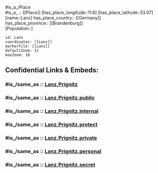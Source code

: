 ﻿---
confidential: public
isDeleted: false
location:
- 53.07
- 11.6
mapmarker: city
mapzoom:
- 7
- 12
SpocWebEntityId: 31846
tags:
- geo/City
type: City
---

#is_a_/Place  
#is_a_ :: [[Place]] 
[has_place_longitude::11.6] 
[has_place_latitude::53.07] 
[name::Lanz] 
has_place_country:: [[Germany]]  
has_place_province:: [[Brandenburg]]  
[Population::] 



```leaflet
id: Lanz
coordinates: [[Lanz]] 
markerFile: [[Lanz]] 
defaultZoom: 11 
maxZoom: 18
```


## Confidential Links & Embeds: 

### #is_/same_as :: [Lanz,Prignitz](/_Standards/Earth/Continent/Europe/Europe~Central/Germany/Germany~East/Brandenburg/counties~Brandenburg/Prignitz/cities~Prignitz/Lenzen-Elbtalaue/boroughs~Lenzen-Elbtalaue/Lanz,Prignitz.md) 

### #is_/same_as :: [Lanz,Prignitz.public](/_public/Earth/Continent/Europe/Europe~Central/Germany/Germany~East/Brandenburg/counties~Brandenburg/Prignitz/cities~Prignitz/Lenzen-Elbtalaue/boroughs~Lenzen-Elbtalaue/Lanz,Prignitz.public.md) 

### #is_/same_as :: [Lanz,Prignitz.internal](/_internal/Earth/Continent/Europe/Europe~Central/Germany/Germany~East/Brandenburg/counties~Brandenburg/Prignitz/cities~Prignitz/Lenzen-Elbtalaue/boroughs~Lenzen-Elbtalaue/Lanz,Prignitz.internal.md) 

### #is_/same_as :: [Lanz,Prignitz.protect](/_protect/Earth/Continent/Europe/Europe~Central/Germany/Germany~East/Brandenburg/counties~Brandenburg/Prignitz/cities~Prignitz/Lenzen-Elbtalaue/boroughs~Lenzen-Elbtalaue/Lanz,Prignitz.protect.md) 

### #is_/same_as :: [Lanz,Prignitz.private](/_private/Earth/Continent/Europe/Europe~Central/Germany/Germany~East/Brandenburg/counties~Brandenburg/Prignitz/cities~Prignitz/Lenzen-Elbtalaue/boroughs~Lenzen-Elbtalaue/Lanz,Prignitz.private.md) 

### #is_/same_as :: [Lanz,Prignitz.personal](/_personal/Earth/Continent/Europe/Europe~Central/Germany/Germany~East/Brandenburg/counties~Brandenburg/Prignitz/cities~Prignitz/Lenzen-Elbtalaue/boroughs~Lenzen-Elbtalaue/Lanz,Prignitz.personal.md) 

### #is_/same_as :: [Lanz,Prignitz.secret](/_secret/Earth/Continent/Europe/Europe~Central/Germany/Germany~East/Brandenburg/counties~Brandenburg/Prignitz/cities~Prignitz/Lenzen-Elbtalaue/boroughs~Lenzen-Elbtalaue/Lanz,Prignitz.secret.md)

